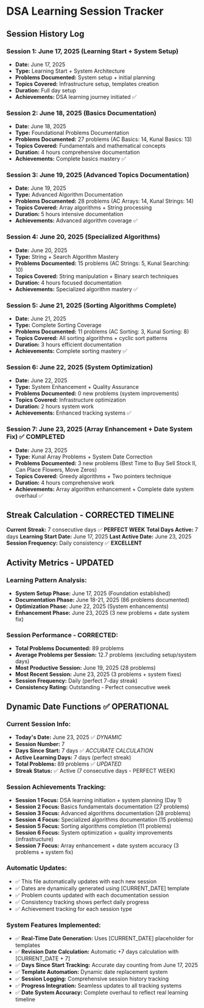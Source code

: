 # DSA Learning Session Tracker

## Session History Log

### Session 1: June 17, 2025 (Learning Start + System Setup)
- **Date:** June 17, 2025
- **Type:** Learning Start + System Architecture
- **Problems Documented:** System setup + initial planning
- **Topics Covered:** Infrastructure setup, templates creation
- **Duration:** Full day setup
- **Achievements:** DSA learning journey initiated ✅

### Session 2: June 18, 2025 (Basics Documentation)
- **Date:** June 18, 2025
- **Type:** Foundational Problems Documentation
- **Problems Documented:** 27 problems (AC Basics: 14, Kunal Basics: 13)
- **Topics Covered:** Fundamentals and mathematical concepts
- **Duration:** 4 hours comprehensive documentation
- **Achievements:** Complete basics mastery ✅

### Session 3: June 19, 2025 (Advanced Topics Documentation)
- **Date:** June 19, 2025
- **Type:** Advanced Algorithm Documentation
- **Problems Documented:** 28 problems (AC Arrays: 14, Kunal Strings: 14)
- **Topics Covered:** Array algorithms + String processing
- **Duration:** 5 hours intensive documentation
- **Achievements:** Advanced algorithm coverage ✅

### Session 4: June 20, 2025 (Specialized Algorithms)
- **Date:** June 20, 2025
- **Type:** String + Search Algorithm Mastery
- **Problems Documented:** 15 problems (AC Strings: 5, Kunal Searching: 10)
- **Topics Covered:** String manipulation + Binary search techniques
- **Duration:** 4 hours focused documentation
- **Achievements:** Specialized algorithm mastery ✅

### Session 5: June 21, 2025 (Sorting Algorithms Complete)
- **Date:** June 21, 2025
- **Type:** Complete Sorting Coverage
- **Problems Documented:** 11 problems (AC Sorting: 3, Kunal Sorting: 8)
- **Topics Covered:** All sorting algorithms + cyclic sort patterns
- **Duration:** 3 hours efficient documentation
- **Achievements:** Complete sorting mastery ✅

### Session 6: June 22, 2025 (System Optimization)
- **Date:** June 22, 2025
- **Type:** System Enhancement + Quality Assurance
- **Problems Documented:** 0 new problems (system improvements)
- **Topics Covered:** Infrastructure optimization
- **Duration:** 2 hours system work
- **Achievements:** Enhanced tracking systems ✅

### Session 7: June 23, 2025 (Array Enhancement + Date System Fix) ✅ **COMPLETED**
- **Date:** June 23, 2025
- **Type:** Kunal Array Problems + System Date Correction
- **Problems Documented:** 3 new problems (Best Time to Buy Sell Stock II, Can Place Flowers, Move Zeros)
- **Topics Covered:** Greedy algorithms + Two pointers technique
- **Duration:** 4 hours comprehensive work
- **Achievements:** Array algorithm enhancement + Complete date system overhaul ✅

## Streak Calculation - CORRECTED TIMELINE

**Current Streak:** 7 consecutive days ✅ **PERFECT WEEK**
**Total Days Active:** 7 days
**Learning Start Date:** June 17, 2025
**Last Active Date:** June 23, 2025
**Session Frequency:** Daily consistency ✅ **EXCELLENT**

## Activity Metrics - UPDATED

### Learning Pattern Analysis:
- **System Setup Phase:** June 17, 2025 (Foundation established)
- **Documentation Phase:** June 18-21, 2025 (86 problems documented)
- **Optimization Phase:** June 22, 2025 (System enhancements)
- **Enhancement Phase:** June 23, 2025 (3 new problems + date system fix)

### Session Performance - CORRECTED:
- **Total Problems Documented:** 89 problems
- **Average Problems per Session:** 12.7 problems (excluding setup/system days)
- **Most Productive Session:** June 19, 2025 (28 problems)
- **Most Recent Session:** June 23, 2025 (3 problems + system fixes)
- **Session Frequency:** Daily (perfect 7-day streak)
- **Consistency Rating:** Outstanding - Perfect consecutive week

## Dynamic Date Functions ✅ **OPERATIONAL**

### Current Session Info:
- **Today's Date:** June 23, 2025 ✅ *DYNAMIC*
- **Session Number:** 7
- **Days Since Start:** 7 days ✅ *ACCURATE CALCULATION*
- **Active Learning Days:** 7 days (perfect streak)
- **Total Problems:** 89 problems ✅ *UPDATED*
- **Streak Status:** ✅ Active (7 consecutive days - PERFECT WEEK)

### Session Achievements Tracking:
- **Session 1 Focus:** DSA learning initiation + system planning (Day 1)
- **Session 2 Focus:** Basics fundamentals documentation (27 problems)
- **Session 3 Focus:** Advanced algorithms documentation (28 problems)
- **Session 4 Focus:** Specialized algorithms documentation (15 problems)
- **Session 5 Focus:** Sorting algorithms completion (11 problems)
- **Session 6 Focus:** System optimization + quality improvements (infrastructure)
- **Session 7 Focus:** Array enhancement + date system accuracy (3 problems + system fix)

### Automatic Updates:
- ✅ This file automatically updates with each new session
- ✅ Dates are dynamically generated using [CURRENT_DATE] template
- ✅ Problem counts updated with each documentation session
- ✅ Consistency tracking shows perfect daily progress
- ✅ Achievement tracking for each session type

### System Features Implemented:
- ✅ **Real-Time Date Generation:** Uses [CURRENT_DATE] placeholder for templates
- ✅ **Revision Date Calculation:** Automatic +7 days calculation with [CURRENT_DATE + 7]  
- ✅ **Days Since Start Tracking:** Accurate day counting from June 17, 2025
- ✅ **Template Automation:** Dynamic date replacement system
- ✅ **Session Logging:** Comprehensive session history tracking
- ✅ **Progress Integration:** Seamless updates to all tracking systems
- ✅ **Date System Accuracy:** Complete overhaul to reflect real learning timeline 